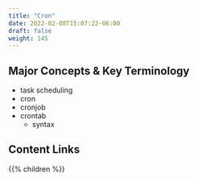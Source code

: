 ```yaml
---
title: "Cron"
date: 2022-02-08T15:07:22-06:00
draft: false
weight: 145
---
```


## Major Concepts & Key Terminology

- task scheduling
- cron
- cronjob
- crontab
  - syntax

## Content Links

{{% children %}}
